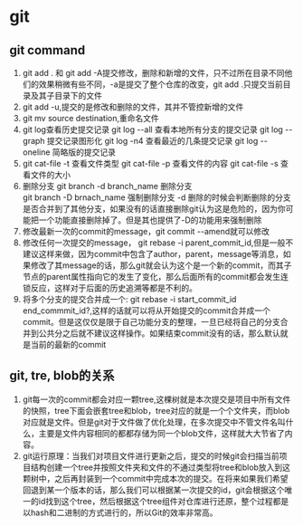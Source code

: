 # git
## git command
  1. git add . 和 git add -A提交修改，删除和新增的文件，只不过所在目录不同他们的效果稍微有些不同，-a是提交了整个仓库的改变，git add .只提交当前目录及其子目录下的文件
  2. git add -u,提交的是修改和删除的文件，其并不管控新增的文件
  3. git mv source destination,重命名文件
  4. git log查看历史提交记录
    git log --all 查看本地所有分支的提交记录
    git log --graph 提交记录图形化
    git log -n4 查看最近的几条提交记录
    git log --oneline 简略版的提交记录
  5. git cat-file -t 查看文件类型
    git cat-file -p 查看文件的内容
    git cat-file -s 查看文件的大小
  6. 删除分支
    git branch -d branch_name 删除分支  
    git branch -D brnach_name 强制删除分支
    -d 删除的时候会判断删除的分支是否合并到了其他分支，如果没有的话直接删除git认为这是危险的，因为你可能把一个功能直接删除掉了。但是其也提供了-D的功能用来强制删除
  7. 修改最新一次的commit的message，git commit --amend就可以修改
  8. 修改任何一次提交的message， git rebase -i parent_commit_id,但是一般不建议这样来做，因为commit中包含了author，parent，message等消息，如果修改了其message的话，那么git就会认为这个是一个新的commit，而其子节点的parent属性指向它的发生了变化，那么后面所有的commit都会发生连锁反应，这样对于后面的历史追溯等都是不利的。
  9. 将多个分支的提交合并成一个: git rebase -i start_commit_id end_commmit_id?,这样的话就可以将从开始提交的commit合并成一个commit。但是这仅仅是限于自己功能分支的整理，一旦已经将自己的分支合并到公共分之后就不建议这样操作。如果结束commit没有的话，那么默认就是当前的最新的commit
## git, tre, blob的关系
  1. git每一次的commit都会对应一颗tree,这棵树就是本次提交是项目中所有文件的快照，tree下面会嵌套tree和blob，tree对应的就是一个个文件夹，而blob对应就是文件。但是git对于文件做了优化处理，在多次提交中不管文件名叫什么，主要是文件内容相同的都都存储为同一个blob文件，这样就大大节省了内容。
  2. git运行原理：当我们对项目文件进行更新之后，提交的时候git会扫描当前项目结构创建一个tree并按照文件夹和文件的不通过类型将tree和blob放入到这颗树中，之后再封装到一个commit中完成本次的提交。在将来如果我们希望回退到某一个版本的话，那么我们可以根据某一次提交的id，git会根据这个唯一的id找到这个tree，然后根据这个tree组件对仓库进行还原，整个过程都是以hash和二进制的方式进行的，所以Git的效率非常高。